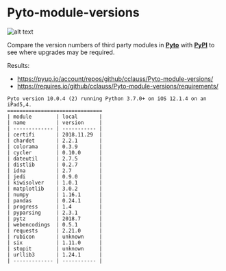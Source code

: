 Pyto-module-versions
====================

![alt text](https://img.shields.io/badge/Python-3.7-blue.svg "Python 3.7")

Compare the version numbers of third party modules in [__Pyto__](https://github.com/ColdGrub1384/Pyto) with [__PyPI__](https://pypi.org) to see where upgrades may be required.

Results:
* https://pyup.io/account/repos/github/cclauss/Pyto-module-versions/
* https://requires.io/github/cclauss/Pyto-module-versions/requirements/

```
Pyto version 10.0.4 (2) running Python 3.7.0+ on iOS 12.1.4 on an iPad5,4.
===============================
| module        | local       |
| name          | version     |
| ------------- | ----------- |
| certifi       | 2018.11.29  |
| chardet       | 2.2.1       |
| colorama      | 0.3.9       |
| cycler        | 0.10.0      |
| dateutil      | 2.7.5       |
| distlib       | 0.2.7       |
| idna          | 2.7         |
| jedi          | 0.9.0       |
| kiwisolver    | 1.0.1       |
| matplotlib    | 3.0.2       |
| numpy         | 1.16.1      |
| pandas        | 0.24.1      |
| progress      | 1.4         |
| pyparsing     | 2.3.1       |
| pytz          | 2018.7      |
| webencodings  | 0.5.1       |
| requests      | 2.21.0      |
| rubicon       | unknown     |
| six           | 1.11.0      |
| stopit        | unknown     | 
| urllib3       | 1.24.1      |
| ------------- | ----------- | 
```

